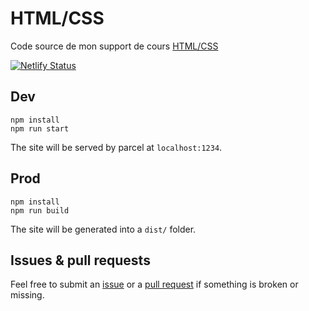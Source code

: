 # HTML/CSS

Code source de mon support de cours [HTML/CSS](https://htmlcss.netlify.app)

[![Netlify Status](https://api.netlify.com/api/v1/badges/b550e768-5856-48e4-9fff-c6886d911070/deploy-status)](https://app.netlify.com/sites/htmlcss/deploys)

## Dev

```
npm install
npm run start
```

The site will be served by parcel at `localhost:1234`.

## Prod

```
npm install
npm run build
```

The site will be generated into a `dist/` folder.

## Issues & pull requests

Feel free to submit an [issue](https://github.com/bcalou/htmlcss-course/issues) or a [pull request](https://github.com/bcalou/htmlcss-course/pulls) if something is broken or missing.
